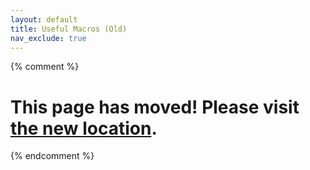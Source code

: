 ```yaml
---
layout: default
title: Useful Macros (Old)
nav_exclude: true
---
```

{% comment %} 
# This page has moved! Please visit [the new location](https://ellis3dp.com/Print-Tuning-Guide/articles/index_useful_macros.html).
{% endcomment %}
